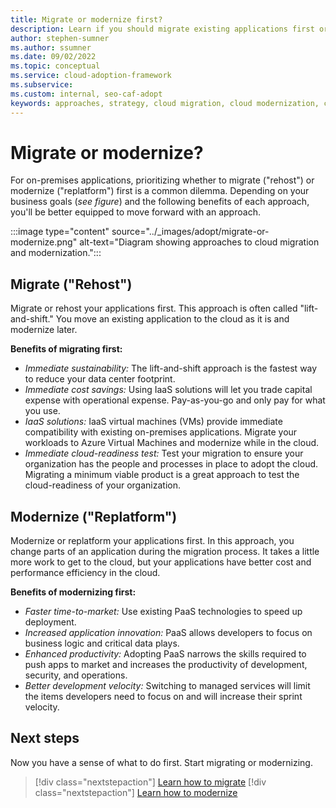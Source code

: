 ```yaml
---
title: Migrate or modernize first?
description: Learn if you should migrate existing applications first or modernize them before migrating to the cloud.
author: stephen-sumner
ms.author: ssumner
ms.date: 09/02/2022
ms.topic: conceptual
ms.service: cloud-adoption-framework
ms.subservice: 
ms.custom: internal, seo-caf-adopt
keywords: approaches, strategy, cloud migration, cloud modernization, cloud adoption framework
---
```

# Migrate or modernize?

For on-premises applications, prioritizing whether to migrate ("rehost") or modernize ("replatform") first is a common dilemma. Depending on your business goals (*see figure*) and the following benefits of each approach, you'll be better equipped to move forward with an approach.

:::image type="content" source="../_images/adopt/migrate-or-modernize.png" alt-text="Diagram showing approaches to cloud migration and modernization.":::

## Migrate ("Rehost")

Migrate or rehost your applications first. This approach is often called "lift-and-shift." You move an existing application to the cloud as it is and modernize later.

**Benefits of migrating first:**

- *Immediate sustainability:* The lift-and-shift approach is the fastest way to reduce your data center footprint.
- *Immediate cost savings:* Using IaaS solutions will let you trade capital expense with operational expense. Pay-as-you-go and only pay for what you use.
- *IaaS solutions:* IaaS virtual machines (VMs) provide immediate compatibility with existing on-premises applications. Migrate your workloads to Azure Virtual Machines and modernize while in the cloud.
- *Immediate cloud-readiness test:* Test your migration to ensure your organization has the people and processes in place to adopt the cloud. Migrating a minimum viable product is a great approach to test the cloud-readiness of your organization.  

## Modernize ("Replatform")

Modernize or replatform your applications first. In this approach, you change parts of an application during the migration process. It takes a little more work to get to the cloud, but your applications have better cost and performance efficiency in the cloud.

**Benefits of modernizing first:**

- *Faster time-to-market:* Use existing PaaS technologies to speed up deployment.
- *Increased application innovation:* PaaS allows developers to focus on business logic and critical data plays.
- *Enhanced productivity:* Adopting PaaS narrows the skills required to push apps to market and increases the productivity of development, security, and operations.
- *Better development velocity:* Switching to managed services will limit the items developers need to focus on and will increase their sprint velocity.

## Next steps

Now you have a sense of what to do first. Start migrating or modernizing.

> [!div class="nextstepaction"]
> [Learn how to migrate](../migrate/index.md)
> [!div class="nextstepaction"]
> [Learn how to modernize](../modernize/index.md)
